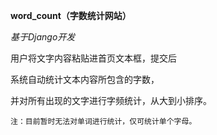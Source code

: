 **word_count（字数统计网站）**

_基于Django开发_

用户将文字内容粘贴进首页文本框，提交后 

系统自动统计文本内容所包含的字数，

并对所有出现的文字进行字频统计，从大到小排序。

`注：目前暂时无法对单词进行统计，仅可统计单个字母。`
